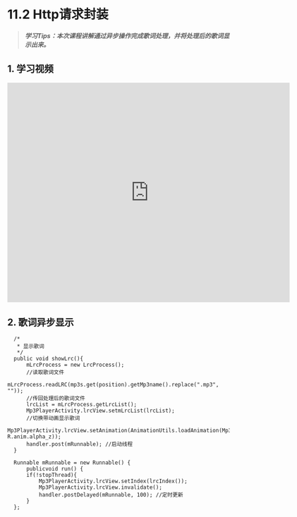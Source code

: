 # 11.2 Http请求封装

>##### 学习Tips：本次课程讲解通过异步操作完成歌词处理，并将处理后的歌词显示出来。

## 1. 学习视频

<iframe frameborder="0" width="640" height="498" src="https://v.qq.com/iframe/player.html?vid=z0180bhmznp&tiny=0&auto=0" allowfullscreen></iframe>

## 2. 歌词异步显示

```
  /*
   * 显示歌词
   */
  public void showLrc(){
      mLrcProcess = new LrcProcess();
      //读取歌词文件
      mLrcProcess.readLRC(mp3s.get(position).getMp3name().replace(".mp3", ""));
      //传回处理后的歌词文件
      lrcList = mLrcProcess.getLrcList();
      Mp3PlayerActivity.lrcView.setmLrcList(lrcList);
      //切换带动画显示歌词
      Mp3PlayerActivity.lrcView.setAnimation(AnimationUtils.loadAnimation(Mp3PlayerActivity.this, R.anim.alpha_z));
      handler.post(mRunnable); //启动线程
  }

  Runnable mRunnable = new Runnable() {
      publicvoid run() {
      if(!stopThread){
          Mp3PlayerActivity.lrcView.setIndex(lrcIndex());
          Mp3PlayerActivity.lrcView.invalidate();
          handler.postDelayed(mRunnable, 100); //定时更新
      }
  };
```